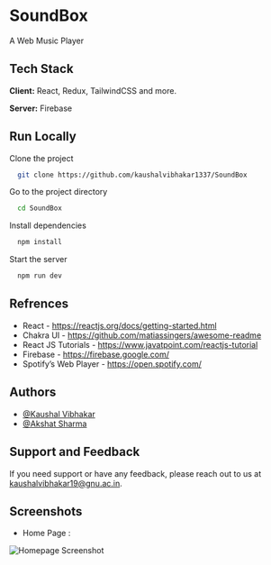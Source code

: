 
# SoundBox

A Web Music Player
## Tech Stack

**Client:** React, Redux, TailwindCSS and more.

**Server:** Firebase


## Run Locally

Clone the project

```bash
  git clone https://github.com/kaushalvibhakar1337/SoundBox
```

Go to the project directory

```bash
  cd SoundBox
```

Install dependencies

```bash
  npm install
```

Start the server

```bash
  npm run dev
```


## Refrences

 - React - https://reactjs.org/docs/getting-started.html
 - Chakra UI - https://github.com/matiassingers/awesome-readme
 - React JS Tutorials - https://www.javatpoint.com/reactjs-tutorial
 - Firebase - https://firebase.google.com/
 - Spotify’s Web Player - https://open.spotify.com/
## Authors

- [@Kaushal Vibhakar](https://www.github.com/kaushalvibhakar1337)
- [@Akshat Sharma](https://www.github.com/akshat1611)


## Support and Feedback

If you need support or have any feedback, please reach out to us at kaushalvibhakar19@gnu.ac.in.
## Screenshots

- Home Page :

![Homepage Screenshot](https://user-images.githubusercontent.com/73996741/206541073-34311a5d-2fce-4196-8efe-645c330716fd.jpg)
